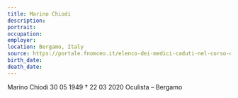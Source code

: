 ```yaml
---
title: Marino Chiodi
description: 
portrait: 
occupation: 
employer: 
location: Bergamo, Italy
source: https://portale.fnomceo.it/elenco-dei-medici-caduti-nel-corso-dellepidemia-di-covid-19/
birth_date: 
death_date: 
---
```



Marino Chiodi 30 05 1949 † 22 03 2020
Oculista – Bergamo